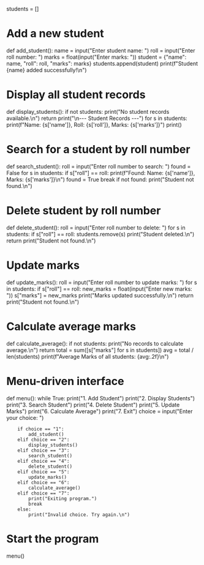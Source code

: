 students = []

# Add a new student
def add_student():
    name = input("Enter student name: ")
    roll = input("Enter roll number: ")
    marks = float(input("Enter marks: "))
    student = {"name": name, "roll": roll, "marks": marks}
    students.append(student)
    print(f"Student {name} added successfully!\n")

# Display all student records
def display_students():
    if not students:
        print("No student records available.\n")
        return
    print("\n--- Student Records ---")
    for s in students:
        print(f"Name: {s['name']}, Roll: {s['roll']}, Marks: {s['marks']}")
    print()

# Search for a student by roll number
def search_student():
    roll = input("Enter roll number to search: ")
    found = False
    for s in students:
        if s["roll"] == roll:
            print(f"Found: Name: {s['name']}, Marks: {s['marks']}\n")
            found = True
            break
    if not found:
        print("Student not found.\n")

# Delete student by roll number
def delete_student():
    roll = input("Enter roll number to delete: ")
    for s in students:
        if s["roll"] == roll:
            students.remove(s)
            print("Student deleted.\n")
            return
    print("Student not found.\n")

# Update marks
def update_marks():
    roll = input("Enter roll number to update marks: ")
    for s in students:
        if s["roll"] == roll:
            new_marks = float(input("Enter new marks: "))
            s["marks"] = new_marks
            print("Marks updated successfully.\n")
            return
    print("Student not found.\n")

# Calculate average marks
def calculate_average():
    if not students:
        print("No records to calculate average.\n")
        return
    total = sum([s["marks"] for s in students])
    avg = total / len(students)
    print(f"Average Marks of all students: {avg:.2f}\n")

# Menu-driven interface
def menu():
    while True:
        print("1. Add Student")
        print("2. Display Students")
        print("3. Search Student")
        print("4. Delete Student")
        print("5. Update Marks")
        print("6. Calculate Average")
        print("7. Exit")
        choice = input("Enter your choice: ")
        
        if choice == "1":
            add_student()
        elif choice == "2":
            display_students()
        elif choice == "3":
            search_student()
        elif choice == "4":
            delete_student()
        elif choice == "5":
            update_marks()
        elif choice == "6":
            calculate_average()
        elif choice == "7":
            print("Exiting program.")
            break
        else:
            print("Invalid choice. Try again.\n")

# Start the program
menu()




